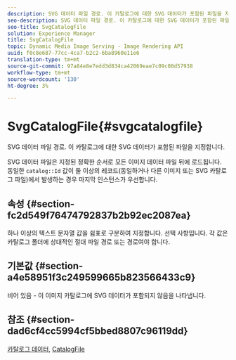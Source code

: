 ```yaml
---
description: SVG 데이터 파일 경로. 이 카탈로그에 대한 SVG 데이터가 포함된 파일을 지정합니다.
seo-description: SVG 데이터 파일 경로. 이 카탈로그에 대한 SVG 데이터가 포함된 파일을 지정합니다.
seo-title: SvgCatalogFile
solution: Experience Manager
title: SvgCatalogFile
topic: Dynamic Media Image Serving - Image Rendering API
uuid: f0c8e687-77cc-4ca7-b2c2-6ba8960e11e6
translation-type: tm+mt
source-git-commit: 97a84e8e7edd3d834ca42069eae7c09c00d57938
workflow-type: tm+mt
source-wordcount: '130'
ht-degree: 3%

---
```



# SvgCatalogFile{#svgcatalogfile}

SVG 데이터 파일 경로. 이 카탈로그에 대한 SVG 데이터가 포함된 파일을 지정합니다.

SVG 데이터 파일은 지정된 정확한 순서로 모든 이미지 데이터 파일 뒤에 로드됩니다. 동일한 `catalog::Id` 값이 둘 이상의 레코드(동일하거나 다른 이미지 또는 SVG 카탈로그 파일)에서 발생하는 경우 마지막 인스턴스가 우선합니다.

## 속성 {#section-fc2d549f76474792837b2b92ec2087ea}

하나 이상의 텍스트 문자열 값을 쉼표로 구분하여 지정합니다. 선택 사항입니다. 각 값은 카탈로그 폴더에 상대적인 절대 파일 경로 또는 경로여야 합니다.

## 기본값 {#section-a4e58951f3c249599665b823566433c9}

비어 있음 - 이 이미지 카탈로그에 SVG 데이터가 포함되지 않음을 나타냅니다.

## 참조 {#section-dad6cf4cc5994cf5bbed8807c96119dd}

[카탈로그 데이터](../../../../../is-api/image-catalog/image-serving-api-ref/c-image-catalog-reference/c-overview/c-catalog-data-fields/c-catalog-data-fields.md#concept-b19581028ec44f98b9f5943624403d29),  [CatalogFile](../../../../../is-api/image-catalog/image-serving-api-ref/c-image-catalog-reference/c-attributes-reference/r-catalogfile.md#reference-16498bb4cb33458697c1ab002ea8db79)
